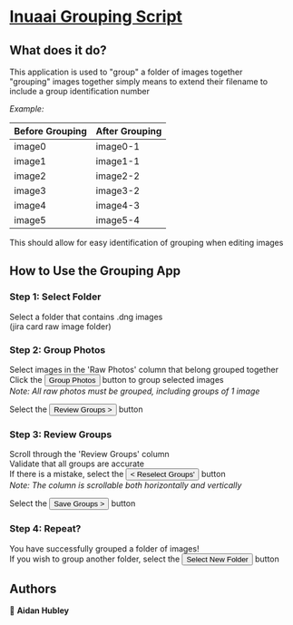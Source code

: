 # [Inuaai Grouping Script](https://inuaai.com)
## What does it do?
This application is used to "group" a folder of images together
<br />"grouping" images together simply means to extend their filename to include a group identification number

_Example:_

| Before Grouping | After Grouping |
|-----------------|----------------|
| image0          | image0-1       |
| image1          | image1-1       |
| image2          | image2-2       |
| image3          | image3-2       |
| image4          | image4-3       |
| image5          | image5-4       |

This should allow for easy identification of grouping when editing images

## How to Use the Grouping App
### Step 1: Select Folder
Select a folder that contains .dng images
<br/>(jira card raw image folder)

### Step 2: Group Photos
Select images in the 'Raw Photos' column that belong grouped together
<br />Click the <button>Group Photos</button> button to group selected images
<br />_Note: All raw photos must be grouped, including groups of 1 image_

Select the <button>Review Groups ></button> button

### Step 3: Review Groups
Scroll through the 'Review Groups' column
<br /> Validate that all groups are accurate
<br /> If there is a mistake, select the <button>< Reselect Groups'</button> button
<br /> _Note: The column is scrollable both horizontally and vertically_

Select the <button>Save Groups ></button> button

### Step 4: Repeat?
You have successfully grouped a folder of images!
<br />If you wish to group another folder, select the <button>Select New Folder</button> button

## Authors
👤 **Aidan Hubley**